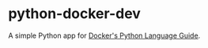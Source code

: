 # python-docker-dev

A simple Python app for [Docker's Python Language Guide](https://docs.docker.com/language/python).
